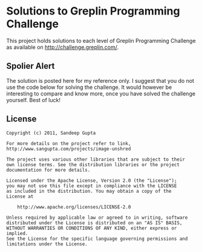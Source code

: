 Solutions to Greplin Programming Challenge
==========================================

This project holds solutions to each level of Greplin Programming Challenge as available on http://challenge.greplin.com/.

Spolier Alert
-------------
The solution is posted here for my reference only. I suggest that you do not use the code below for solving the challenge. It would however be interesting to compare and know more, once you have solved the challenge yourself. Best of luck!

License
-------

	Copyright (c) 2011, Sandeep Gupta
	
	For more details on the project refer to link,
	http://www.sangupta.com/projects/image-unshred
	
	The project uses various other libraries that are subject to their
	own license terms. See the distribution libraries or the project
	documentation for more details.
	
	Licensed under the Apache License, Version 2.0 (the "License");
	you may not use this file except in compliance with the LICENSE
	as included in the distribution. You may obtain a copy of the 
	License at
	
		http://www.apache.org/licenses/LICENSE-2.0
	
	Unless required by applicable law or agreed to in writing, software
	distributed under the License is distributed on an "AS IS" BASIS,
	WITHOUT WARRANTIES OR CONDITIONS OF ANY KIND, either express or implied.
	See the License for the specific language governing permissions and
	limitations under the License.
